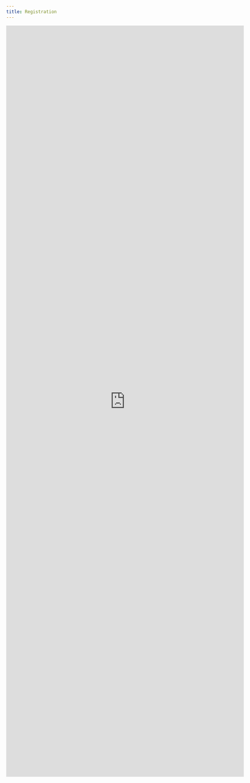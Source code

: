 ```yaml
---
title: Registration
---
```


<iframe src="https://docs.google.com/forms/d/e/1FAIpQLScm_jN0xnfe5AbctYEythEw6j3zKaaqt5VsmGHRDBB9kE4leg/viewform?embedded=true" scrolling="no" width="640" height="2017" frameborder="0" marginheight="0" marginwidth="0">Loading…</iframe>
